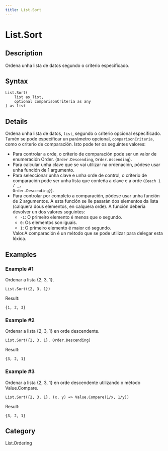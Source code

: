 ```yaml
---
title: List.Sort
---
```


# List.Sort


## Description

Ordena unha lista de datos segundo o criterio especificado.


## Syntax

```powerquery
List.Sort(
    list as list,
    optional comparisonCriteria as any
) as list
```


## Details

Ordena unha lista de datos, <code>list</code>, segundo o criterio opcional especificado.    Tamén se pode especificar un parámetro opcional, <code>comparisonCriteria</code>, como o criterio de comparación. Isto pode ter os seguintes valores:    <ul>    <li> Para controlar a orde, o criterio de comparación pode ser un valor de enumeración Order. (<code>Order.Descending</code>, <code>Order.Ascending</code>). </li>     <li> Para calcular unha clave que se vai utilizar na ordenación, pódese usar unha función de 1 argumento. </li>    <li> Para seleccionar unha clave e unha orde de control, o criterio de comparación pode ser unha lista que conteña a clave e a orde (<code>\{each 1 / _, Order.Descending}</code>). </li>    <li> Para controlar por completo a comparación, pódese usar unha función de 2 argumentos. A esta función se lle pasarán dos elementos da lista (calquera dous elementos, en calquera orde). A función debería devolver un dos valores seguintes:        <ul>            <li> <code>-1</code>: O primeiro elemento é menos que o segundo.</li>            <li> <code>0</code>: Os elementos son iguais.</li>            <li> <code>1</code>: O primeiro elemento é maior có segundo.</li>        </ul>        Valor.A comparación é un método que se pode utilizar para delegar esta lóxica. </li>    </ul>


## Examples

### Example #1 
Ordenar a lista \{2, 3, 1}.
```powerquery
List.Sort({2, 3, 1})
```

Result: 
```powerquery
{1, 2, 3}
```


### Example #2 
Ordenar a lista \{2, 3, 1} en orde descendente.
```powerquery
List.Sort({2, 3, 1}, Order.Descending)
```

Result: 
```powerquery
{3, 2, 1}
```


### Example #3 
Ordenar a lista \{2, 3, 1} en orde descendente utilizando o método Value.Compare.
```powerquery
List.Sort({2, 3, 1}, (x, y) => Value.Compare(1/x, 1/y))
```

Result: 
```powerquery
{3, 2, 1}
```




## Category
List.Ordering
